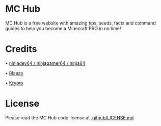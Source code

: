 # MC Hub
MC Hub is a free website with amazing tips, seeds, facts and command guides to help you become a Minecraft PRO in no time!

# Credits

• [ninjadev64 / ninjagamer64 / ninja64](https://github.com/ninjadev64)

• [Blaaze](https://github.com/HBBX11)

• [Krypto](https://github.com/KryptoYT)

# License

Please read the MC Hub code license at [.github/LICENSE.md](https://github.com/MC-Hub-Official/MC-Hub/blob/master/.github/LICENSE.md)
